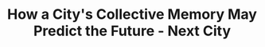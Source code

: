 ---
categories: all_articles articles
provider_display: "nextcity.org"
provider_name: "nextcity.org"
favicon_url: http://nextcity.org/favicon.ico
title: "How a City's Collective Memory May Predict the Future - Next City"
published: 2015-03-18
source: http://nextcity.org/daily/entry/cities-have-memory-predict-future
thumbnail: http://nextcity.org/images/made/Manhattan_Streets_1200_900_80.JPG
---